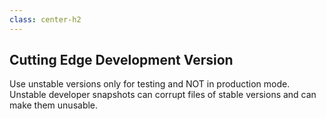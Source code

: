 ```yaml
---
class: center-h2
---
```

## Cutting Edge Development Version<a id="development"></a>

Use unstable versions only for testing and NOT in production mode.
Unstable developer snapshots can corrupt files of stable versions and can make them unusable.
